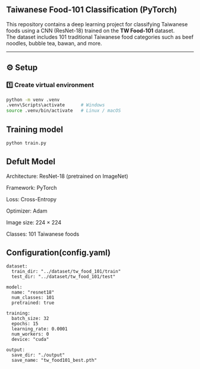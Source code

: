 ## Taiwanese Food-101 Classification (PyTorch)

This repository contains a deep learning project for classifying Taiwanese foods using a CNN (ResNet-18) trained on the **TW Food-101** dataset.  
The dataset includes 101 traditional Taiwanese food categories such as beef noodles, bubble tea, bawan, and more.

---

## ⚙️ Setup

### 1️⃣ Create virtual environment
```bash
python -m venv .venv
.venv\Scripts\activate      # Windows
source .venv/bin/activate   # Linux / macOS
```
## Training model
```bash
python train.py
```

## Defult Model
Architecture: ResNet-18 (pretrained on ImageNet)

Framework: PyTorch

Loss: Cross-Entropy

Optimizer: Adam

Image size: 224 × 224

Classes: 101 Taiwanese foods

## Configuration(config.yaml)
```
dataset:
  train_dir: "../dataset/tw_food_101/train"
  test_dir: "../dataset/tw_food_101/test"

model:
  name: "resnet18"
  num_classes: 101
  pretrained: true

training:
  batch_size: 32
  epochs: 15
  learning_rate: 0.0001
  num_workers: 0
  device: "cuda"

output:
  save_dir: "./output"
  save_name: "tw_food101_best.pth"
```












